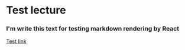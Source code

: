 # Test lecture

### I'm write this text for testing markdown rendering by React

[Test link](#first-anchor)